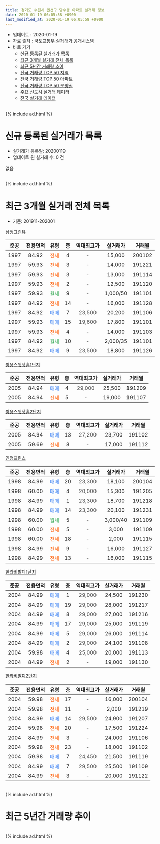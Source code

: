```yaml
---
title: 경기도 수원시 권선구 당수동 아파트 실거래 정보
date: 2020-01-19 06:05:58 +0900
last_modified_at: 2020-01-19 06:05:58 +0900
---
```


* 업데이트 : 2020-01-19
* 자료 출처 : [국토교통부 실거래가 공개시스템](http://rt.molit.go.kr)
* 바로 가기
    * [신규 등록된 실거래가 목록](#신규-등록된-실거래가-목록)
    * [최근 3개월 실거래 전체 목록](#최근-3개월-실거래-전체-목록)
    * [최근 5년간 거래량 추이](#최근-5년간-거래량-추이)
    * [전국 거래량 TOP 50 지역](https://apt-info.github.io/apt-trade-info/최근-3개월-전국에서-가장-거래가-많이-발생한-지역)
    * [전국 거래량 TOP 50 아파트](https://apt-info.github.io/apt-trade-info/최근-3개월-전국에서-가장-거래가-많이-발생한-아파트)
    * [전국 거래량 TOP 50 분양권](https://apt-info.github.io/apt-trade-info/최근-3개월-전국에서-가장-거래가-많이-발생한-분양권)
    * [주요 신도시 실거래 데이터](https://apt-info.github.io/apt-trade-info/주요-신도시)
    * [전국 실거래 데이터](https://apt-info.github.io/apt-trade-info/전국)
<br>
{% include ad.html %}
<br>

# 신규 등록된 실거래가 목록
* 실거래가 등록일: 20200119
* 업데이트 된 실거래 수: 0 건

없음

<br>
{% include ad.html %}
<br>

# 최근 3개월 실거래 전체 목록
* 기준: 201911-202001


[삼정그린뷰](https://search.naver.com/search.naver?query=%EA%B2%BD%EA%B8%B0%EB%8F%84+%EC%88%98%EC%9B%90%EC%8B%9C+%EA%B6%8C%EC%84%A0%EA%B5%AC+%EB%8B%B9%EC%88%98%EB%8F%99+%EC%82%BC%EC%A0%95%EA%B7%B8%EB%A6%B0%EB%B7%B0)

|준공|전용면적|유형|층|역대최고가|실거래가|거래월|
|:---:|:---:|:---:|:---:|:---:|:---:|:---:|
|1997|84.92|<span style="color:#ff5a00">전세</span>|4|<span style="color:#444444">-</span>|15,000|200102|
|1997|59.93|<span style="color:#ff5a00">전세</span>|3|<span style="color:#444444">-</span>|14,000|191221|
|1997|59.93|<span style="color:#ff5a00">전세</span>|3|<span style="color:#444444">-</span>|13,000|191114|
|1997|59.93|<span style="color:#ff5a00">전세</span>|2|<span style="color:#444444">-</span>|12,500|191120|
|1997|59.93|<span style="color:#34a853">월세</span>|9|<span style="color:#444444">-</span>|1,000/50|191101|
|1997|84.92|<span style="color:#ff5a00">전세</span>|14|<span style="color:#444444">-</span>|16,000|191128|
|1997|84.92|<span style="color:#4285f3">매매</span>|7|<span style="color:#444444">23,500</span>|20,200|191106|
|1997|59.93|<span style="color:#4285f3">매매</span>|15|<span style="color:#444444">19,600</span>|17,800|191101|
|1997|59.93|<span style="color:#ff5a00">전세</span>|4|<span style="color:#444444">-</span>|14,000|191103|
|1997|84.92|<span style="color:#34a853">월세</span>|10|<span style="color:#444444">-</span>|2,000/35|191101|
|1997|84.92|<span style="color:#4285f3">매매</span>|9|<span style="color:#444444">23,500</span>|18,800|191126|

[쌍용스윗닷홈1단지](https://search.naver.com/search.naver?query=%EA%B2%BD%EA%B8%B0%EB%8F%84+%EC%88%98%EC%9B%90%EC%8B%9C+%EA%B6%8C%EC%84%A0%EA%B5%AC+%EB%8B%B9%EC%88%98%EB%8F%99+%EC%8C%8D%EC%9A%A9%EC%8A%A4%EC%9C%97%EB%8B%B7%ED%99%881%EB%8B%A8%EC%A7%80)

|준공|전용면적|유형|층|역대최고가|실거래가|거래월|
|:---:|:---:|:---:|:---:|:---:|:---:|:---:|
|2005|84.94|<span style="color:#4285f3">매매</span>|4|<span style="color:#444444">29,000</span>|25,500|191209|
|2005|84.94|<span style="color:#ff5a00">전세</span>|5|<span style="color:#444444">-</span>|19,000|191107|

[쌍용스윗닷홈2단지](https://search.naver.com/search.naver?query=%EA%B2%BD%EA%B8%B0%EB%8F%84+%EC%88%98%EC%9B%90%EC%8B%9C+%EA%B6%8C%EC%84%A0%EA%B5%AC+%EB%8B%B9%EC%88%98%EB%8F%99+%EC%8C%8D%EC%9A%A9%EC%8A%A4%EC%9C%97%EB%8B%B7%ED%99%882%EB%8B%A8%EC%A7%80)

|준공|전용면적|유형|층|역대최고가|실거래가|거래월|
|:---:|:---:|:---:|:---:|:---:|:---:|:---:|
|2005|84.94|<span style="color:#4285f3">매매</span>|13|<span style="color:#444444">27,200</span>|23,700|191102|
|2005|59.69|<span style="color:#ff5a00">전세</span>|8|<span style="color:#444444">-</span>|17,000|191112|

[인정프린스](https://search.naver.com/search.naver?query=%EA%B2%BD%EA%B8%B0%EB%8F%84+%EC%88%98%EC%9B%90%EC%8B%9C+%EA%B6%8C%EC%84%A0%EA%B5%AC+%EB%8B%B9%EC%88%98%EB%8F%99+%EC%9D%B8%EC%A0%95%ED%94%84%EB%A6%B0%EC%8A%A4)

|준공|전용면적|유형|층|역대최고가|실거래가|거래월|
|:---:|:---:|:---:|:---:|:---:|:---:|:---:|
|1998|84.99|<span style="color:#4285f3">매매</span>|20|<span style="color:#444444">23,300</span>|18,100|200104|
|1998|60.00|<span style="color:#4285f3">매매</span>|4|<span style="color:#444444">20,000</span>|15,300|191205|
|1998|84.99|<span style="color:#4285f3">매매</span>|1|<span style="color:#444444">23,300</span>|18,700|191218|
|1998|84.99|<span style="color:#4285f3">매매</span>|14|<span style="color:#444444">23,300</span>|20,100|191231|
|1998|60.00|<span style="color:#34a853">월세</span>|5|<span style="color:#444444">-</span>|3,000/40|191109|
|1998|60.00|<span style="color:#ff5a00">전세</span>|5|<span style="color:#444444">-</span>|3,000|191109|
|1998|60.00|<span style="color:#ff5a00">전세</span>|18|<span style="color:#444444">-</span>|2,000|191115|
|1998|84.99|<span style="color:#ff5a00">전세</span>|9|<span style="color:#444444">-</span>|16,000|191127|
|1998|84.99|<span style="color:#ff5a00">전세</span>|13|<span style="color:#444444">-</span>|16,000|191115|

[한라비발디1단지](https://search.naver.com/search.naver?query=%EA%B2%BD%EA%B8%B0%EB%8F%84+%EC%88%98%EC%9B%90%EC%8B%9C+%EA%B6%8C%EC%84%A0%EA%B5%AC+%EB%8B%B9%EC%88%98%EB%8F%99+%ED%95%9C%EB%9D%BC%EB%B9%84%EB%B0%9C%EB%94%941%EB%8B%A8%EC%A7%80)

|준공|전용면적|유형|층|역대최고가|실거래가|거래월|
|:---:|:---:|:---:|:---:|:---:|:---:|:---:|
|2004|84.99|<span style="color:#4285f3">매매</span>|1|<span style="color:#444444">29,000</span>|24,500|191230|
|2004|84.99|<span style="color:#4285f3">매매</span>|19|<span style="color:#444444">29,000</span>|28,000|191217|
|2004|84.99|<span style="color:#4285f3">매매</span>|8|<span style="color:#444444">29,000</span>|27,000|191216|
|2004|84.99|<span style="color:#4285f3">매매</span>|17|<span style="color:#444444">29,000</span>|25,000|191119|
|2004|84.99|<span style="color:#4285f3">매매</span>|5|<span style="color:#444444">29,000</span>|26,000|191114|
|2004|84.99|<span style="color:#4285f3">매매</span>|2|<span style="color:#444444">29,000</span>|24,100|191108|
|2004|59.98|<span style="color:#4285f3">매매</span>|4|<span style="color:#444444">25,000</span>|20,000|191113|
|2004|84.99|<span style="color:#ff5a00">전세</span>|2|<span style="color:#444444">-</span>|19,000|191130|

[한라비발디2단지](https://search.naver.com/search.naver?query=%EA%B2%BD%EA%B8%B0%EB%8F%84+%EC%88%98%EC%9B%90%EC%8B%9C+%EA%B6%8C%EC%84%A0%EA%B5%AC+%EB%8B%B9%EC%88%98%EB%8F%99+%ED%95%9C%EB%9D%BC%EB%B9%84%EB%B0%9C%EB%94%942%EB%8B%A8%EC%A7%80)

|준공|전용면적|유형|층|역대최고가|실거래가|거래월|
|:---:|:---:|:---:|:---:|:---:|:---:|:---:|
|2004|59.98|<span style="color:#ff5a00">전세</span>|17|<span style="color:#444444">-</span>|16,000|200104|
|2004|59.98|<span style="color:#ff5a00">전세</span>|11|<span style="color:#444444">-</span>|2,000|191219|
|2004|84.99|<span style="color:#4285f3">매매</span>|14|<span style="color:#444444">29,500</span>|24,900|191207|
|2004|59.98|<span style="color:#ff5a00">전세</span>|20|<span style="color:#444444">-</span>|17,500|191224|
|2004|84.99|<span style="color:#ff5a00">전세</span>|3|<span style="color:#444444">-</span>|24,000|191106|
|2004|59.98|<span style="color:#ff5a00">전세</span>|23|<span style="color:#444444">-</span>|18,000|191102|
|2004|59.98|<span style="color:#4285f3">매매</span>|7|<span style="color:#444444">24,450</span>|21,500|191119|
|2004|84.99|<span style="color:#4285f3">매매</span>|7|<span style="color:#444444">29,500</span>|25,500|191109|
|2004|84.99|<span style="color:#ff5a00">전세</span>|3|<span style="color:#444444">-</span>|20,000|191122|


<br>
{% include ad.html %}
<br>

# 최근 5년간 거래량 추이


<div style="width:100%;">
    <canvas id="deal_progress" height="200"></canvas>
</div>

<script>
new Chart(document.getElementById("deal_progress"), {
    type: 'line',
    data: {
        labels: ['201501','201502','201503','201504','201505','201506','201507','201508','201509','201510','201511','201512','201601','201602','201603','201604','201605','201606','201607','201608','201609','201610','201611','201612','201701','201702','201703','201704','201705','201706','201707','201708','201709','201710','201711','201712','201801','201802','201803','201804','201805','201806','201807','201808','201809','201810','201811','201812','201901','201902','201903','201904','201905','201906','201907','201908','201909','201910','201911','201912','202001'],
        datasets: [{
            label: '매매',
            pointRadius: 1,
            data: [36, 24, 32, 19, 18, 22, 16, 20, 12, 21, 18, 13, 15, 5, 14, 18, 17, 15, 18, 28, 31, 46, 14, 4, 8, 13, 17, 15, 15, 16, 19, 10, 20, 19, 5, 7, 4, 9, 14, 13, 9, 12, 7, 12, 16, 18, 12, 3, 14, 7, 10, 6, 11, 7, 11, 13, 8, 16, 10, 8, 1],
            borderColor: "rgba(255, 201, 14, 1)",
            backgroundColor: "rgba(255, 201, 14, 0.5)",
            fill: false,
            lineTension: 0
        },{
            label: '전월세',
            pointRadius: 1,
            data: [14, 7, 18, 10, 10, 6, 8, 9, 7, 11, 9, 12, 15, 13, 15, 14, 10, 12, 11, 12, 13, 21, 14, 2, 4, 10, 10, 10, 13, 8, 9, 8, 12, 10, 11, 7, 13, 13, 11, 14, 12, 5, 10, 6, 12, 9, 9, 7, 6, 8, 5, 5, 7, 15, 17, 11, 11, 11, 17, 3, 2],
            borderColor: "rgba(0, 141, 185, 1)",
            backgroundColor: "rgba(0, 141, 185, 0.5)",
            fill: false,
            lineTension: 0
        }
        ]
    },
    options: {
        responsive: true,
        title: {
            display: false
        },
        tooltips: {
            mode: 'index',
            intersect: false
        },
        hover: {
            mode: 'nearest',
            intersect: true
        },
        scales: {
            xAxes: [{
                display: true,
                scaleLabel: {
                    display: true,
                    labelString: '년/월'
                }
            }],
            yAxes: [{
                display: true,
                ticks: {
                    suggestedMin: 0,
                },
                scaleLabel: {
                    display: true,
                    labelString: '실거래 수'
                }
            }]
        }
    }
});

</script>


<br>
{% include ad.html %}
<br>

